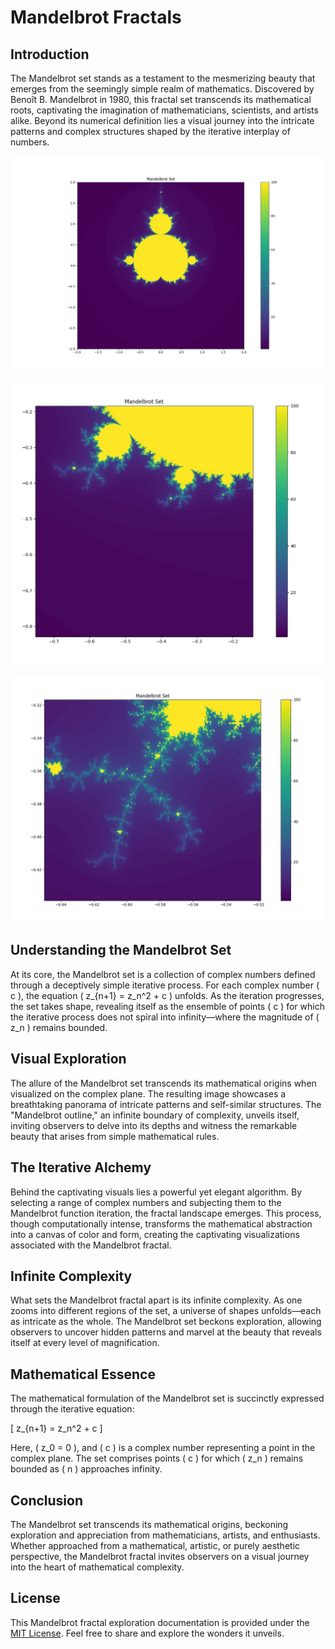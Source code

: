 # Mandelbrot Fractals

## Introduction

The Mandelbrot set stands as a testament to the mesmerizing beauty that emerges from the seemingly simple realm of mathematics. Discovered by Benoît B. Mandelbrot in 1980, this fractal set transcends its mathematical roots, captivating the imagination of mathematicians, scientists, and artists alike. Beyond its numerical definition lies a visual journey into the intricate patterns and complex structures shaped by the iterative interplay of numbers.

![Mandelbrot Image 1](Mandelbrot.jpg)

![Mandelbrot Image 2](Mandelbrot2.jpg)

![Mandelbrot Image 3](Mandelbrot3.jpg)



## Understanding the Mandelbrot Set

At its core, the Mandelbrot set is a collection of complex numbers defined through a deceptively simple iterative process. For each complex number \( c \), the equation \( z_{n+1} = z_n^2 + c \) unfolds. As the iteration progresses, the set takes shape, revealing itself as the ensemble of points \( c \) for which the iterative process does not spiral into infinity—where the magnitude of \( z_n \) remains bounded.

## Visual Exploration

The allure of the Mandelbrot set transcends its mathematical origins when visualized on the complex plane. The resulting image showcases a breathtaking panorama of intricate patterns and self-similar structures. The "Mandelbrot outline," an infinite boundary of complexity, unveils itself, inviting observers to delve into its depths and witness the remarkable beauty that arises from simple mathematical rules.

## The Iterative Alchemy

Behind the captivating visuals lies a powerful yet elegant algorithm. By selecting a range of complex numbers and subjecting them to the Mandelbrot function iteration, the fractal landscape emerges. This process, though computationally intense, transforms the mathematical abstraction into a canvas of color and form, creating the captivating visualizations associated with the Mandelbrot fractal.

## Infinite Complexity

What sets the Mandelbrot fractal apart is its infinite complexity. As one zooms into different regions of the set, a universe of shapes unfolds—each as intricate as the whole. The Mandelbrot set beckons exploration, allowing observers to uncover hidden patterns and marvel at the beauty that reveals itself at every level of magnification.

## Mathematical Essence

The mathematical formulation of the Mandelbrot set is succinctly expressed through the iterative equation:

\[ z_{n+1} = z_n^2 + c \]

Here, \( z_0 = 0 \), and \( c \) is a complex number representing a point in the complex plane. The set comprises points \( c \) for which \( z_n \) remains bounded as \( n \) approaches infinity.

## Conclusion

The Mandelbrot set transcends its mathematical origins, beckoning exploration and appreciation from mathematicians, artists, and enthusiasts. Whether approached from a mathematical, artistic, or purely aesthetic perspective, the Mandelbrot fractal invites observers on a visual journey into the heart of mathematical complexity.

## License

This Mandelbrot fractal exploration documentation is provided under the [MIT License](LICENSE). Feel free to share and explore the wonders it unveils.
